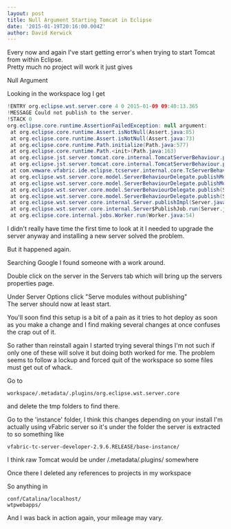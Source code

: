 ```yaml
---
layout: post
title: Null Argument Starting Tomcat in Eclipse
date: '2015-01-19T20:16:00.004Z'
author: David Kerwick
---
```


Every now and again I've start getting error's when trying to start Tomcat from within Eclipse.  
Pretty much no project will work it just gives  

Null Argument  

Looking in the workspace log I get  
``` java
!ENTRY org.eclipse.wst.server.core 4 0 2015-01-09 09:40:13.365  
!MESSAGE Could not publish to the server.  
!STACK 0  
org.eclipse.core.runtime.AssertionFailedException: null argument:  
 at org.eclipse.core.runtime.Assert.isNotNull(Assert.java:85)  
 at org.eclipse.core.runtime.Assert.isNotNull(Assert.java:73)  
 at org.eclipse.core.runtime.Path.initialize(Path.java:577)  
 at org.eclipse.core.runtime.Path.<init>(Path.java:163)  
 at org.eclipse.jst.server.tomcat.core.internal.TomcatServerBehaviour.publishDir(TomcatServerBehaviour.java:335)  
 at org.eclipse.jst.server.tomcat.core.internal.TomcatServerBehaviour.publishModule(TomcatServerBehaviour.java:268)  
 at com.vmware.vfabric.ide.eclipse.tcserver.internal.core.TcServerBehaviour.publishModule(TcServerBehaviour.java:471)  
 at org.eclipse.wst.server.core.model.ServerBehaviourDelegate.publishModule(ServerBehaviourDelegate.java:1091)  
 at org.eclipse.wst.server.core.model.ServerBehaviourDelegate.publishModules(ServerBehaviourDelegate.java:1183)  
 at org.eclipse.wst.server.core.model.ServerBehaviourDelegate.publish(ServerBehaviourDelegate.java:987)  
 at org.eclipse.wst.server.core.model.ServerBehaviourDelegate.publish(ServerBehaviourDelegate.java:774)  
 at org.eclipse.wst.server.core.internal.Server.publishImpl(Server.java:3157)  
 at org.eclipse.wst.server.core.internal.Server$PublishJob.run(Server.java:345)  
 at org.eclipse.core.internal.jobs.Worker.run(Worker.java:54)  
```
I didn't really have time the first time to look at it I needed to upgrade the server anyway and installing a new server solved the problem.  

But it happened again.  

Searching Google I found someone with a work around.  

Double click on the server in the Servers tab which will bring up the servers properties page.  

Under Server Options click "Serve modules without publishing"  
The server should now at least start.  

You'll soon find this setup is a bit of a pain as it tries to hot deploy as soon as you make a change and I find making several changes at once confuses the crap out of it.  

So rather than reinstall again I started trying several things I'm not such if only one of these will solve it but doing both worked for me. The problem seems to follow a lockup and forced quit of the workspace so some files must get out of whack.  

Go to   

`workspace/.metadata/.plugins/org.eclipse.wst.server.core`  

and delete the tmp folders to find there.  

Go to the 'instance' folder, I think this changes depending on your install I'm actually using vFabric server so it's under the folder the server is extracted to so something like  

`vfabric-tc-server-developer-2.9.6.RELEASE/base-instance/ `

I think raw Tomcat would be under /.metadata/.plugins/ somewhere  

Once there I deleted any references to projects in my workspace  

So anything in  

`conf/Catalina/localhost/`  
`wtpwebapps/`  

And I was back in action again, your mileage may vary.
